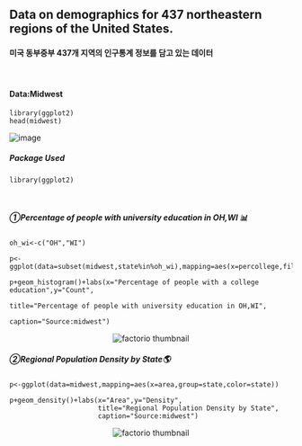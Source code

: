 ## Data on demographics for 437 northeastern regions of the United States.
#### 미국 동부중부 437개 지역의 인구통계 정보를 담고 있는 데이터
⠀
#### Data:Midwest
```
library(ggplot2)
head(midwest)
```
![image](https://user-images.githubusercontent.com/80669371/118924957-d4108a80-b978-11eb-8b6e-d3db5265f53e.png)

##### Package Used
```
library(ggplot2)
```
⠀
##### ①Percentage of people with university education in OH,WI 📊
```
oh_wi<-c("OH","WI")

p<-ggplot(data=subset(midwest,state%in%oh_wi),mapping=aes(x=percollege,fill=state))

p+geom_histogram()+labs(x="Percentage of people with a college education",y="Count",
                                                            title="Percentage of people with university education in OH,WI",
                                                            caption="Source:midwest")

```
<p align="center">
  <img src="https://user-images.githubusercontent.com/80669371/118925789-4170eb00-b97a-11eb-8a84-17100a7f5a21.png" alt="factorio thumbnail"/>
</p> 

##### ②Regional Population Density by State🌎
```
p<-ggplot(data=midwest,mapping=aes(x=area,group=state,color=state))

p+geom_density()+labs(x="Area",y="Density",
                      title="Regional Population Density by State",
                      caption="Source:midwest")
```                      
<p align="center">
  <img src="https://user-images.githubusercontent.com/80669371/118926021-9ca2dd80-b97a-11eb-8e67-bcd2d46e4e06.png" alt="factorio thumbnail"/>
</p> 


